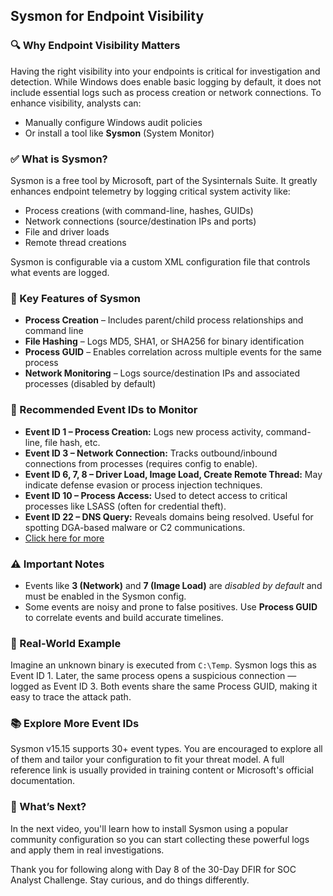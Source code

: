 <h2>Sysmon for Endpoint Visibility</h2>

<h3>🔍 Why Endpoint Visibility Matters</h3>
<p>Having the right visibility into your endpoints is critical for investigation and detection. While Windows does enable basic logging by default, it does not include essential logs such as process creation or network connections. To enhance visibility, analysts can:</p>
<ul>
  <li>Manually configure Windows audit policies</li>
  <li>Or install a tool like <strong>Sysmon</strong> (System Monitor)</li>
</ul>

<h3>✅ What is Sysmon?</h3>
<p>Sysmon is a free tool by Microsoft, part of the Sysinternals Suite. It greatly enhances endpoint telemetry by logging critical system activity like:</p>
<ul>
  <li>Process creations (with command-line, hashes, GUIDs)</li>
  <li>Network connections (source/destination IPs and ports)</li>
  <li>File and driver loads</li>
  <li>Remote thread creations</li>
</ul>
<p>Sysmon is configurable via a custom XML configuration file that controls what events are logged.</p>

<h3>🧠 Key Features of Sysmon</h3>
<ul>
  <li><strong>Process Creation</strong> – Includes parent/child process relationships and command line</li>
  <li><strong>File Hashing</strong> – Logs MD5, SHA1, or SHA256 for binary identification</li>
  <li><strong>Process GUID</strong> – Enables correlation across multiple events for the same process</li>
  <li><strong>Network Monitoring</strong> – Logs source/destination IPs and associated processes (disabled by default)</li>
</ul>

<h3>📌 Recommended Event IDs to Monitor</h3>

<ul>
  <li><strong>Event ID 1 – Process Creation:</strong> Logs new process activity, command-line, file hash, etc.</li>
  <li><strong>Event ID 3 – Network Connection:</strong> Tracks outbound/inbound connections from processes (requires config to enable).</li>
  <li><strong>Event ID 6, 7, 8 – Driver Load, Image Load, Create Remote Thread:</strong> May indicate defense evasion or process injection techniques.</li>
  <li><strong>Event ID 10 – Process Access:</strong> Used to detect access to critical processes like LSASS (often for credential theft).</li>
  <li><strong>Event ID 22 – DNS Query:</strong> Reveals domains being resolved. Useful for spotting DGA-based malware or C2 communications.</li>
  <li><a href="https://github.com/dvinci200570197/Detection-Lab/new/main#%EF%B8%8F-sysmon-event-ids--real-world-monitoring-reference">Click here for more</a></li>
</ul>

<h3>⚠️ Important Notes</h3>
<ul>
  <li>Events like <strong>3 (Network)</strong> and <strong>7 (Image Load)</strong> are <em>disabled by default</em> and must be enabled in the Sysmon config.</li>
  <li>Some events are noisy and prone to false positives. Use <strong>Process GUID</strong> to correlate events and build accurate timelines.</li>
</ul>

<h3>🧩 Real-World Example</h3>
<p>Imagine an unknown binary is executed from <code>C:\Temp</code>. Sysmon logs this as Event ID 1. Later, the same process opens a suspicious connection — logged as Event ID 3. Both events share the same Process GUID, making it easy to trace the attack path.</p>

<h3>📚 Explore More Event IDs</h3>
<p>Sysmon v15.15 supports 30+ event types. You are encouraged to explore all of them and tailor your configuration to fit your threat model. A full reference link is usually provided in training content or Microsoft's official documentation.</p>

<h3>🎯 What’s Next?</h3>
<p>In the next video, you'll learn how to install Sysmon using a popular community configuration so you can start collecting these powerful logs and apply them in real investigations.</p>

<p>Thank you for following along with Day 8 of the 30-Day DFIR for SOC Analyst Challenge. Stay curious, and do things differently.</p>
